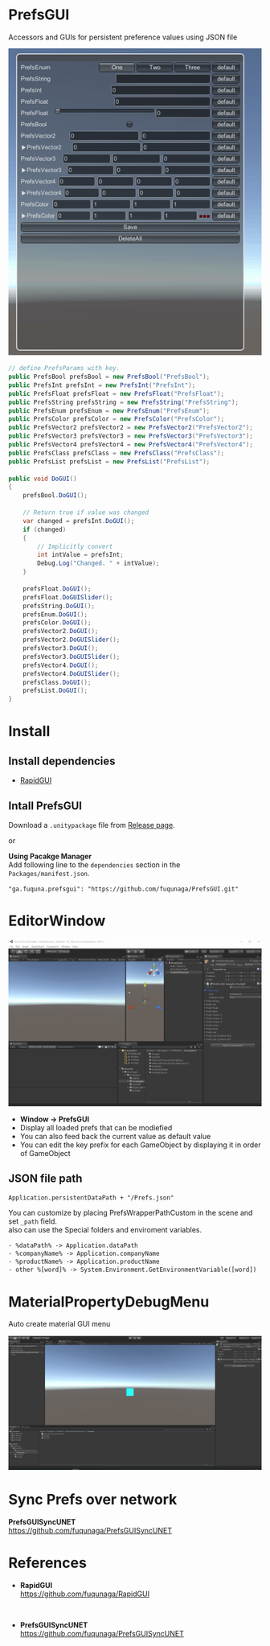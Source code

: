 # PrefsGUI

Accessors and GUIs for persistent preference values using JSON file

![](Documentation~/PrefsGUI.gif)

```csharp
// define PrefsParams with key.
public PrefsBool prefsBool = new PrefsBool("PrefsBool");
public PrefsInt prefsInt = new PrefsInt("PrefsInt");
public PrefsFloat prefsFloat = new PrefsFloat("PrefsFloat");
public PrefsString prefsString = new PrefsString("PrefsString");
public PrefsEnum prefsEnum = new PrefsEnum("PrefsEnum");
public PrefsColor prefsColor = new PrefsColor("PrefsColor");
public PrefsVector2 prefsVector2 = new PrefsVector2("PrefsVector2");
public PrefsVector3 prefsVector3 = new PrefsVector3("PrefsVector3");
public PrefsVector4 prefsVector4 = new PrefsVector4("PrefsVector4");
public PrefsClass prefsClass = new PrefsClass("PrefsClass");
public PrefsList prefsList = new PrefsList("PrefsList");

public void DoGUI()
{
    prefsBool.DoGUI();

    // Return true if value was changed
    var changed = prefsInt.DoGUI();
    if (changed)
    {
        // Implicitly convert
        int intValue = prefsInt;
        Debug.Log("Changed. " + intValue);
    }

    prefsFloat.DoGUI();
    prefsFloat.DoGUISlider();
    prefsString.DoGUI();
    prefsEnum.DoGUI();
    prefsColor.DoGUI();
    prefsVector2.DoGUI();
    prefsVector2.DoGUISlider();
    prefsVector3.DoGUI();
    prefsVector3.DoGUISlider();
    prefsVector4.DoGUI();
    prefsVector4.DoGUISlider();
    prefsClass.DoGUI();
    prefsList.DoGUI();
}
```

# Install

## Install dependencies

- [RapidGUI](https://github.com/fuqunaga/RapidGUI)

## Intall PrefsGUI
Download a `.unitypackage` file from [Release page](https://github.com/fuqunaga/PrefsGUI/releases).

or

**Using Pacakge Manager**  
Add following line to the `dependencies` section in the `Packages/manifest.json`.
```
"ga.fuquna.prefsgui": "https://github.com/fuqunaga/PrefsGUI.git"
```


# EditorWindow

![](Documentation~/PrefsGUIEditor.gif)
- **Window -> PrefsGUI**
- Display all loaded prefs that can be modiefied
- You can also feed back the current value as default value
- You can edit the key prefix for each GameObject by displaying it in order of GameObject

## JSON file path
```
Application.persistentDataPath + "/Prefs.json"
```

You can customize by placing PrefsWrapperPathCustom in the scene and set `_path` field.  
also can use the Special folders and enviroment variables.
```
- %dataPath% -> Application.dataPath
- %companyName% -> Application.companyName
- %productName% -> Application.productName
- other %[word]% -> System.Environment.GetEnvironmentVariable([word])
```


# MaterialPropertyDebugMenu

Auto create material GUI menu

![](Documentation~/MaterialPropertyDebugMenu.gif)


# Sync Prefs over network

**PrefsGUISyncUNET**  
https://github.com/fuqunaga/PrefsGUISyncUNET


# References

- **RapidGUI**  
https://github.com/fuqunaga/RapidGUI
<br>

- **PrefsGUISyncUNET**  
https://github.com/fuqunaga/PrefsGUISyncUNET
